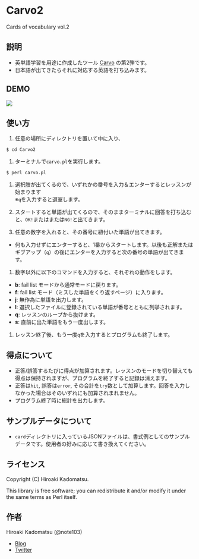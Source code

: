 Carvo2
=====

Cards of vocabulary vol.2

## 説明

- 英単語学習を用途に作成したツール [Carvo](https://github.com/note103/Carvo) の第2弾です。
- 日本語が出てきたらそれに対応する英語を打ち込みます。

## DEMO

![](https://dl.dropboxusercontent.com/u/7779513/carvo/2015-04-15-16-49_carvo2.gif)

## 使い方

1. 任意の場所にディレクトリを置いて中に入り、
```
$ cd Carvo2
```

1. ターミナルで`carvo.pl`を実行します。
```
$ perl carvo.pl
```

1. 選択肢が出てくるので、いずれかの番号を入力＆エンターするとレッスンが始まります  
※`q`を入力すると退室します。  

1. スタートすると単語が出てくるので、そのままターミナルに回答を打ち込むと、`OK!`またはまたは`NG!`と出てきます。

1. 任意の数字を入れると、その番号に紐付いた単語が出てきます。
  - 何も入力せずにエンターすると、1番からスタートします。以後も正解またはギブアップ（`q`）の後にエンターを入力すると次の番号の単語が出てきます。

1. 数字以外に以下のコマンドを入力すると、それぞれの動作をします。
  - **b**: fail list モードから通常モードに戻ります。
  - **f**: fail list モード（ミスした単語をくり返すページ）に入ります。
  - **j**: 無作為に単語を出力します。
  - **l**: 選択したファイルに登録されている単語が番号とともに列挙されます。
  - **q**: レッスンのループから抜けます。
  - **s**: 直前に出た単語をもう一度出します。

1. レッスン終了後、もう一度`q`を入力するとプログラムも終了します。

## 得点について

- 正答/誤答するたびに得点が加算されます。レッスンのモードを切り替えても得点は保持されますが、プログラムを終了すると記録は消えます。
- 正答は`hit`, 誤答は`error`, その合計を`try`数として加算します。回答を入力しなかった場合はそのいずれにも加算されまれません。
- プログラム終了時に総計を出力します。

## サンプルデータについて

- `card`ディレクトリに入っているJSONファイルは、書式例としてのサンプルデータです。使用者の好みに応じて書き換えてください。

## ライセンス
Copyright (C) Hiroaki Kadomatsu.

This library is free software; you can redistribute it and/or modify it under the same terms as Perl itself.

## 作者

Hiroaki Kadomatsu (@note103)

- [Blog](http://note103.hateblo.jp/)
- [Twitter](https://twitter.com/note103)
